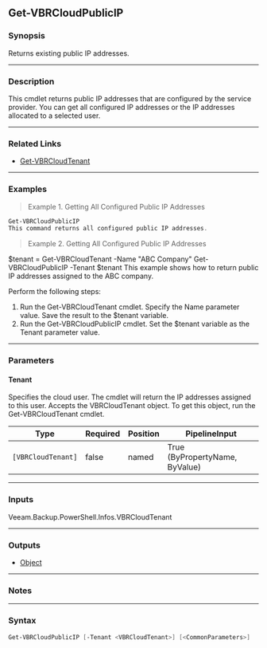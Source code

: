 Get-VBRCloudPublicIP
--------------------

### Synopsis
Returns existing public IP addresses.

---

### Description

This cmdlet returns public IP addresses that are configured by the service provider. You can get all configured IP addresses or the IP addresses allocated to a selected user.

---

### Related Links
* [Get-VBRCloudTenant](Get-VBRCloudTenant)

---

### Examples
> Example 1. Getting All Configured Public IP Addresses

```PowerShell
Get-VBRCloudPublicIP
This command returns all configured public IP addresses.
```
> Example 2. Getting All Configured Public IP Addresses

$tenant = Get-VBRCloudTenant -Name "ABC Company"
Get-VBRCloudPublicIP -Tenant $tenant
This example shows how to return public IP addresses assigned to the ABC company.

Perform the following steps:
1. Run the Get-VBRCloudTenant cmdlet. Specify the Name parameter value. Save the result to the $tenant variable.
2. Run the Get-VBRCloudPublicIP cmdlet. Set the $tenant variable as the Tenant parameter value.

---

### Parameters
#### **Tenant**
Specifies the cloud user. The cmdlet will return the IP addresses assigned to this user. Accepts the VBRCloudTenant object. To get this object, run the Get-VBRCloudTenant cmdlet.

|Type              |Required|Position|PipelineInput                 |
|------------------|--------|--------|------------------------------|
|`[VBRCloudTenant]`|false   |named   |True (ByPropertyName, ByValue)|

---

### Inputs
Veeam.Backup.PowerShell.Infos.VBRCloudTenant

---

### Outputs
* [Object](https://learn.microsoft.com/en-us/dotnet/api/System.Object)

---

### Notes

---

### Syntax
```PowerShell
Get-VBRCloudPublicIP [-Tenant <VBRCloudTenant>] [<CommonParameters>]
```
